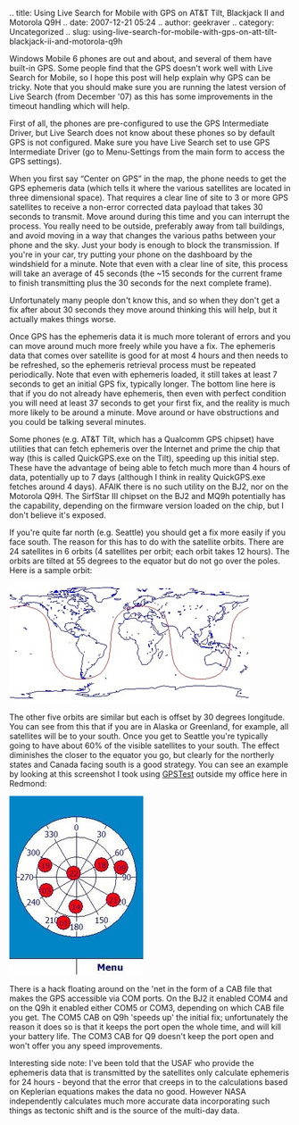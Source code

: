 .. title: Using Live Search for Mobile with GPS on AT&T Tilt, Blackjack II and Motorola Q9H
.. date: 2007-12-21 05:24
.. author: geekraver
.. category: Uncategorized
.. slug: using-live-search-for-mobile-with-gps-on-att-tilt-blackjack-ii-and-motorola-q9h

Windows Mobile 6 phones are out and about, and several of them have
built-in GPS. Some people find that the GPS doesn't work well with Live
Search for Mobile, so I hope this post will help explain why GPS can be
tricky. Note that you should make sure you are running the latest
version of Live Search (from December '07) as this has some improvements
in the timeout handling which will help.

First of all, the phones are pre-configured to use the GPS Intermediate
Driver, but Live Search does not know about these phones so by default
GPS is not configured. Make sure you have Live Search set to use GPS
Intermediate Driver (go to Menu-Settings from the main form to access
the GPS settings).

When you first say “Center on GPS” in the map, the phone needs to get
the GPS ephemeris data (which tells it where the various satellites are
located in three dimensional space). That requires a clear line of site
to 3 or more GPS satellites to receive a non-error corrected data
payload that takes 30 seconds to transmit. Move around during this time
and you can interrupt the process. You really need to be outside,
preferably away from tall buildings, and avoid moving in a way that
changes the various paths between your phone and the sky. Just your body
is enough to block the transmission. If you're in your car, try putting
your phone on the dashboard by the windshield for a minute. Note that
even with a clear line of site, this process will take an average of 45
seconds (the \~15 seconds for the current frame to finish transmitting
plus the 30 seconds for the next complete frame).

Unfortunately many people don't know this, and so when they don't get a
fix after about 30 seconds they move around thinking this will help, but
it actually makes things worse.

Once GPS has the ephemeris data it is much more tolerant of errors and
you can move around much more freely while you have a fix. The ephemeris
data that comes over satellite is good for at most 4 hours and then
needs to be refreshed, so the ephemeris retrieval process must be
repeated periodically. Note that even with ephemeris loaded, it still
takes at least 7 seconds to get an initial GPS fix, typically longer.
The bottom line here is that if you do not already have ephemeris, then
even with perfect condition you will need at least 37 seconds to get
your first fix, and the reality is much more likely to be around a
minute. Move around or have obstructions and you could be talking
several minutes.

Some phones (e.g. AT&T Tilt, which has a Qualcomm GPS chipset) have
utilities that can fetch ephemeris over the Internet and prime the chip
that way (this is called QuickGPS.exe on the Tilt), speeding up this
initial step. These have the advantage of being able to fetch much more
than 4 hours of data, potentially up to 7 days (although I think in
reality QuickGPS.exe fetches around 4 days). AFAIK there is no such
utility on the BJ2, nor on the Motorola Q9H. The SirfStar III chipset on
the BJ2 and MQ9h potentially has the capability, depending on the
firmware version loaded on the chip, but I don't believe it's exposed.

If you're quite far north (e.g. Seattle) you should get a fix more
easily if you face south. The reason for this has to do with the
satellite orbits. There are 24 satellites in 6 orbits (4 satellites per
orbit; each orbit takes 12 hours). The orbits are tilted at 55 degrees
to the equator but do not go over the poles. Here is a sample orbit:

[![gpsorbit](/images/gpsorbit.jpg "gpsorbit")](/images/gpsorbit.jpg)

The other five orbits are similar but each is offset by 30 degrees
longitude. You can see from this that if you are in Alaska or Greenland,
for example, all satellites will be to your south. Once you get to
Seattle you're typically going to have about 60% of the visible
satellites to your south. The effect diminishes the closer to the
equator you go, but clearly for the northerly states and Canada facing
south is a good strategy. You can see an example by looking at this
screenshot I took using
[GPSTest](http://www.chartcross.co.uk/products/WM00002_details.asp)
outside my office here in Redmond:

[![satellites](/images/satellites.jpg "satellites")](/images/satellites.jpg)

There is a hack floating around on the 'net in the form of a CAB file
that makes the GPS accessible via COM ports. On the BJ2 it enabled COM4
and on the Q9h it enabled either COM5 or COM3, depending on which CAB
file you get. The COM5 CAB on Q9h 'speeds up' the initial fix;
unfortunately the reason it does so is that it keeps the port open the
whole time, and will kill your battery life. The COM3 CAB for Q9 doesn't
keep the port open and won't offer you any speed improvements.

Interesting side note: I've been told that the USAF who provide the
ephemeris data that is transmitted by the satellites only calculate
ephemeris for 24 hours - beyond that the error that creeps in to the
calculations based on Keplerian equations makes the data no good.
However NASA independently calculates much more accurate data
incorporating such things as tectonic shift and is the source of the
multi-day data.
